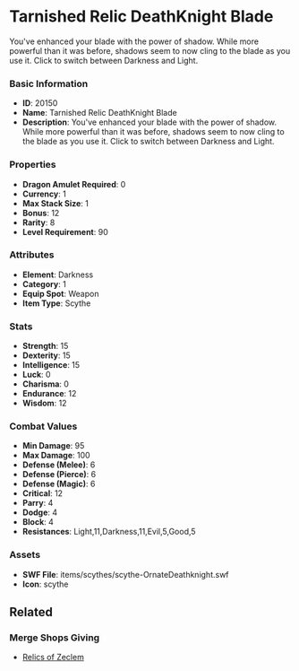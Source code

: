 # Tarnished Relic DeathKnight Blade

You've enhanced your blade with the power of shadow. While more powerful than it was before, shadows seem to now cling to the blade as you use it. Click to switch between Darkness and Light. 

### Basic Information

- **ID**: 20150
- **Name**: Tarnished Relic DeathKnight Blade
- **Description**: You&#039;ve enhanced your blade with the power of shadow. While more powerful than it was before, shadows seem to now cling to the blade as you use it. Click to switch between Darkness and Light. 

### Properties

- **Dragon Amulet Required**: 0
- **Currency**: 1
- **Max Stack Size**: 1
- **Bonus**: 12
- **Rarity**: 8
- **Level Requirement**: 90

### Attributes

- **Element**: Darkness
- **Category**: 1
- **Equip Spot**: Weapon
- **Item Type**: Scythe

### Stats

- **Strength**: 15
- **Dexterity**: 15
- **Intelligence**: 15
- **Luck**: 0
- **Charisma**: 0
- **Endurance**: 12
- **Wisdom**: 12

### Combat Values

- **Min Damage**: 95
- **Max Damage**: 100
- **Defense (Melee)**: 6
- **Defense (Pierce)**: 6
- **Defense (Magic)**: 6
- **Critical**: 12
- **Parry**: 4
- **Dodge**: 4
- **Block**: 4
- **Resistances**: Light,11,Darkness,11,Evil,5,Good,5

### Assets

- **SWF File**: items/scythes/scythe-OrnateDeathknight.swf
- **Icon**: scythe

## Related

### Merge Shops Giving

- [Relics of Zeclem](../merge-shops/341-relics-of-zeclem.md)

